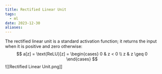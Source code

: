```yaml
---
title: Rectified Linear Unit
tags:
  - ml
date: 2023-12-30
aliases:
---
```

The rectified linear unit is a standard activation function; it returns the input when it is positive and zero otherwise:
$$
a[z] = \text{ReLU}[z] = \begin{cases}
0 & z < 0 \\
z & z \geq 0
\end{cases}
$$
![[Rectified Linear Unit.png]]